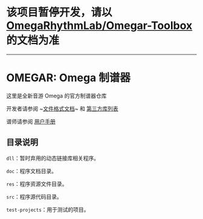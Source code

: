 # 该项目暂停开发，请以 [OmegaRhythmLab/Omegar-Toolbox](https://github.com/OmegaRhythmLab/Omegar-Toolbox) 的文档为准

---

# OMEGAR: Omega 制谱器

这里是全新音游 Omega 的官方制谱器仓库

开发者请参阅 ~[文件格式文档](doc/File-Format.md)~ 和 [第三方库列表](doc/3rd-Party-Libraries.md)

谱师请参阅 [用户手册](doc/User-Guide.md)

## 目录说明

`dll`：暂时弃用的动态链接库相关程序。

`doc`：程序文档目录。

`res`：程序资源文件目录。

`src`：程序源代码目录。

`test-projects`：用于测试的项目。
